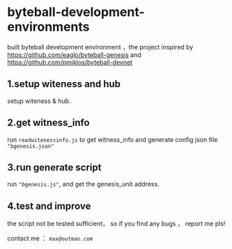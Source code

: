 # byteball-development-environments
built byteball development environment ，the project inspired by https://github.com/eaglo/byteball-genesis and https://github.com/pmiklos/byteball-devnet 

## 1.setup witeness and hub
setup witeness & hub.

## 2.get  witness_info 
run `readwitenessinfo.js` to get witness_info and generate config json file `"bgenesis.json"`

## 3.run generate script 
run `"bgenesis.js"`, and get the genesis_unit address.

## 4.test and improve

the script not be tested sufficient， so if you find any bugs ， report me pls!

contact me ： `max@outman.com`   
 
